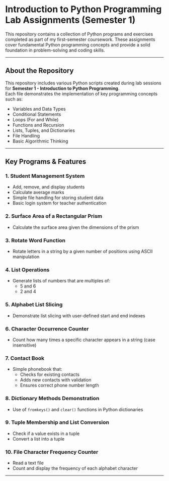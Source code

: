 # Introduction to Python Programming Lab Assignments (Semester 1)
This repository contains a collection of Python programs and exercises completed as part of my first-semester coursework. These assignments cover fundamental Python programming concepts and provide a solid foundation in problem-solving and coding skills.

---

## About the Repository

This repository includes various Python scripts created during lab sessions for **Semester 1 - Introduction to Python Programming**.  
Each file demonstrates the implementation of key programming concepts such as:

- Variables and Data Types  
- Conditional Statements  
- Loops (For and While)  
- Functions and Recursion  
- Lists, Tuples, and Dictionaries  
- File Handling  
- Basic Algorithmic Thinking 

---

## Key Programs & Features

### 1. **Student Management System**
- Add, remove, and display students
- Calculate average marks
- Simple file handling for storing student data
- Basic login system for teacher authentication

### 2. **Surface Area of a Rectangular Prism**
- Calculate the surface area given the dimensions of the prism

### 3. **Rotate Word Function**
- Rotate letters in a string by a given number of positions using ASCII manipulation

### 4. **List Operations**
- Generate lists of numbers that are multiples of:
  - 5 and 6  
  - 2 and 4  

### 5. **Alphabet List Slicing**
- Demonstrate list slicing with user-defined start and end indexes

### 6. **Character Occurrence Counter**
- Count how many times a specific character appears in a string (case insensitive)

### 7. **Contact Book**
- Simple phonebook that:
  - Checks for existing contacts  
  - Adds new contacts with validation  
  - Ensures correct phone number length  

### 8. **Dictionary Methods Demonstration**
- Use of `fromkeys()` and `clear()` functions in Python dictionaries

### 9. **Tuple Membership and List Conversion**
- Check if a value exists in a tuple  
- Convert a list into a tuple  

### 10. **File Character Frequency Counter**
- Read a text file  
- Count and display the frequency of each alphabet character  

---------------
